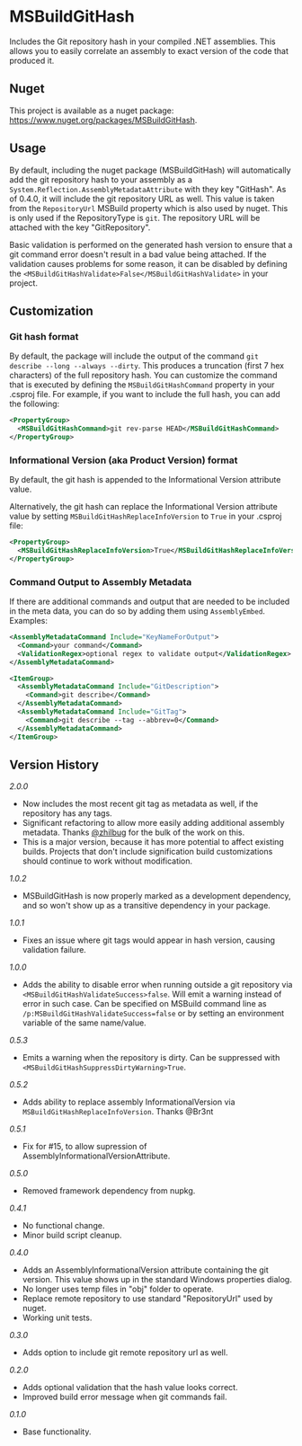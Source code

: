 # MSBuildGitHash
Includes the Git repository hash in your compiled .NET assemblies. 
This allows you to easily correlate an assembly to exact version of the code that produced it.

## Nuget

This project is available as a nuget package: https://www.nuget.org/packages/MSBuildGitHash.

## Usage
By default, including the nuget package (MSBuildGitHash) will automatically add the git repository hash to your assembly as a `System.Reflection.AssemblyMetadataAttribute` with they key "GitHash". As of 0.4.0, it will include the git repository URL as well. This value is taken from the `RepositoryUrl` MSBuild property which is also used by nuget. This is only used if the RepositoryType is `git`. The repository URL will be attached with the key "GitRepository". 

Basic validation is performed on the generated hash version to ensure that a git command error doesn't result in a bad value being attached. If the validation causes problems for some reason, it can be disabled by defining the `<MSBuildGitHashValidate>False</MSBuildGitHashValidate>` in your project.

## Customization

### Git hash format

By default, the package will include the output of the command `git describe --long --always --dirty`. This produces a truncation (first 7 hex characters) of the full repository hash. You can customize the command that is executed by defining the `MSBuildGitHashCommand` property in your .csproj file. For example, if you want to include the full hash, you can add the following:

```xml
<PropertyGroup>
  <MSBuildGitHashCommand>git rev-parse HEAD</MSBuildGitHashCommand>
</PropertyGroup>
```

### Informational Version (aka Product Version) format

By default, the git hash is appended to the Informational Version attribute value.

Alternatively, the git hash can replace the Informational Version attribute value by setting `MSBuildGitHashReplaceInfoVersion` to `True` in your .csproj file:

```xml
<PropertyGroup>
  <MSBuildGitHashReplaceInfoVersion>True</MSBuildGitHashReplaceInfoVersion>
</PropertyGroup>
```
### Command Output to Assembly Metadata

If there are additional commands and output that are needed to be included in the meta data, you can do so by adding them using `AssemblyEmbed`. Examples:

```xml
<AssemblyMetadataCommand Include="KeyNameForOutput">
  <Command>your command</Command>
  <ValidationRegex>optional regex to validate output</ValidationRegex>
</AssemblyMetadataCommand>
```

```xml
<ItemGroup>
  <AssemblyMetadataCommand Include="GitDescription">
    <Command>git describe</Command>
  </AssemblyMetadataCommand>
  <AssemblyMetadataCommand Include="GitTag">
    <Command>git describe --tag --abbrev=0</Command>
  </AssemblyMetadataCommand>
</ItemGroup>
```

## Version History

_2.0.0_
- Now includes the most recent git tag as metadata as well, if the repository has any tags.
- Significant refactoring to allow more easily adding additional assembly metadata. Thanks [@zhilbug](https://github.com/zhilbug) for the bulk of the work on this.
- This is a major version, because it has more potential to affect existing builds. Projects that don't include signification build customizations should continue to work without modification.

_1.0.2_
- MSBuildGitHash is now properly marked as a development dependency, and so won't show up as a transitive dependency in your package.

_1.0.1_
- Fixes an issue where git tags would appear in hash version, causing validation failure.

_1.0.0_
- Adds the ability to disable error when running outside a git repository via `<MSBuildGitHashValidateSuccess>false`. Will emit a warning instead of error in such case.
    Can be specified on MSBuild command line as `/p:MSBuildGitHashValidateSuccess=false` or by setting an environment variable of the same name/value.

_0.5.3_ 
- Emits a warning when the repository is dirty. Can be suppressed with `<MSBuildGitHashSuppressDirtyWarning>True`.

_0.5.2_ 
- Adds ability to replace assembly InformationalVersion via `MSBuildGitHashReplaceInfoVersion`. Thanks @Br3nt

_0.5.1_ 
- Fix for #15, to allow supression of AssemblyInformationalVersionAttribute.

_0.5.0_
- Removed framework dependency from nupkg.

_0.4.1_
- No functional change.
- Minor build script cleanup.

_0.4.0_
- Adds an AssemblyInformationalVersion attribute containing the git version. This value shows up in the standard Windows properties dialog.
- No longer uses temp files in "obj" folder to operate.
- Replace remote repository to use standard "RepositoryUrl" used by nuget.
- Working unit tests.

_0.3.0_
- Adds option to include git remote repository url as well.

_0.2.0_
- Adds optional validation that the hash value looks correct.
- Improved build error message when git commands fail.

_0.1.0_
- Base functionality.
